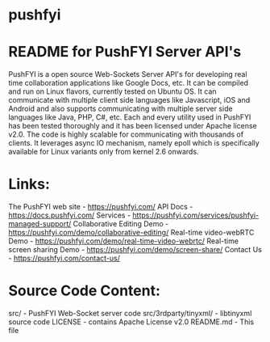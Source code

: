 # pushfyi
README for PushFYI Server API's
===============================

PushFYI is a open source Web-Sockets Server API's for developing real time collaboration applications like Google Docs, etc.
It can be compiled and run on Linux flavors, currently tested on Ubuntu OS. It can communicate with multiple client side languages like Javascript, iOS and Android and also supports communicating with multiple server side languages like Java, PHP, C#, etc.
Each and every utility used in PushFYI has been tested thoroughly and it has been licensed under Apache license v2.0. 
The code is highly scalable for communicating with thousands of clients. It leverages async IO mechanism, namely epoll which is specifically available for Linux variants only from kernel 2.6 onwards.

Links:
======

The PushFYI web site		- https://pushfyi.com/
API Docs			- https://docs.pushfyi.com/
Services			- https://pushfyi.com/services/pushfyi-managed-support/
Collaborative Editing Demo	- https://pushfyi.com/demo/collaborative-editing/
Real-time video-webRTC Demo	- https://pushfyi.com/demo/real-time-video-webrtc/
Real-time screen sharing Demo	- https://pushfyi.com/demo/screen-share/
Contact Us			- https://pushfyi.com/contact-us/

Source Code Content:
====================

src/ 				- PushFYI Web-Socket server code
src/3rdparty/tinyxml/		- libtinyxml source code
LICENSE				- contains Apache License v2.0
README.md			- This file
